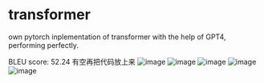 # transformer
own pytorch inplementation of transformer with the help of GPT4, performing perfectly. 

BLEU score: 52.24 
有空再把代码放上来
![image](https://github.com/MathamPollard/transformer/assets/84085854/8928b4ec-a159-416d-a06d-c82ef994b8a6)
![image](https://github.com/MathamPollard/transformer/assets/84085854/8babead7-a834-45ef-8165-6b473cf46239)
![image](https://github.com/MathamPollard/transformer/assets/84085854/f92e14ff-779a-4fec-a418-2b38ab81df83)
![image](https://github.com/MathamPollard/transformer/assets/84085854/7d1d554b-c74a-482f-91b0-7732c4a045ee)
![image](https://github.com/MathamPollard/transformer/assets/84085854/ff4731fa-9795-4dc0-9d5b-f71f42d9a7be)
